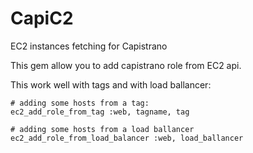CapiC2
======

EC2 instances fetching for Capistrano

This gem allow you to add capistrano role from EC2 api.

This work well with tags and with load ballancer:

    # adding some hosts from a tag:
    ec2_add_role_from_tag :web, tagname, tag

    # adding some hosts from a load ballancer
    ec2_add_role_from_load_balancer :web, load_ballancer

